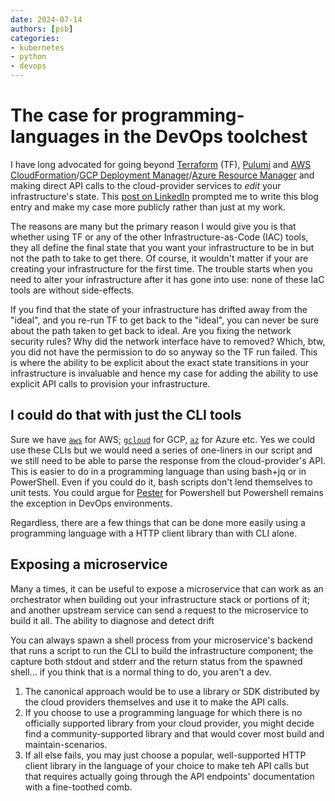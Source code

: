 ```yaml
---
date: 2024-07-14
authors: [psb]
categories:
- kubernetes
- python
- devops
---
```


# The case for programming-languages in the DevOps toolchest

I have long advocated for going beyond [Terraform](https://www.terraform.io/) (TF), [Pulumi](https://www.pulumi.com/docs/) and [AWS CloudFormation](https://docs.aws.amazon.com/cloudformation/)/[GCP Deployment Manager](https://cloud.google.com/deployment-manager/docs)/[Azure Resource Manager](https://learn.microsoft.com/en-us/azure/azure-resource-manager/management/overview) and making direct API calls to the cloud-provider services to _edit_ your infrastructure's state. This [post on LinkedIn](https://www.linkedin.com/posts/christopheraddy_i-will-not-worry-about-ai-taking-all-of-our-activity-7216549567914242048-W3Qj?utm_source=share&utm_medium=member_desktop) prompted me to write this blog entry and make my case more publicly rather than just at my work.

The reasons are many but the primary reason I would give you is that whether using TF or any of the other Infrastructure-as-Code (IAC) tools, they all define the final state that you want your infrastructure to be in but not the path to take to get there. Of course, it wouldn't matter if your are creating your infrastructure for the first time. The trouble starts when you need to alter your infrastructure after it has gone into use: none of these IaC tools are without side-effects.

If you find that the state of your infrastructure has drifted away from the "ideal", and you re-run TF to get back to the "ideal", you can never be sure about the path taken to get back to ideal. Are you fixing the network security rules? Why did the network interface have to removed? Which, btw, you did not have the permission to do so anyway so the TF run failed. 
This is where the ability to be explicit about the exact state transitions in your infrastructure is invaluable and hence my case for adding the ability to use explicit API calls to provision your infrastructure.

## I could do that with just the CLI tools

Sure we have [`aws`](https://aws.amazon.com/cli/) for AWS; [`gcloud`](https://cloud.google.com/sdk/docs/) for GCP, [`az`](https://learn.microsoft.com/en-us/cli/azure/) for Azure etc. Yes we could use these CLIs but we would need a series of one-liners in our script and we still need to be able to parse the response from the cloud-provider's API. This is easier to do in a programming language than using bash+jq or in PowerShell. Even if you could do it, bash scripts don't lend themselves to unit tests. You could argue for [Pester](https://pester.dev/) for Powershell but Powershell remains the exception in DevOps environments.

Regardless, there are a few things that can be done more easily using a programming language with a HTTP client library than with CLI alone.

## Exposing a microservice

Many a times, it can be useful to expose a microservice that can work as an orchestrator when building out your infrastructure stack or portions of it; and another upstream service can send a request to the microservice to build it all. The ability to diagnose and detect drift
<!-- For example, I have exposed microservices that, in turn,  builds a Kubernetes cluster and onboards the cluster to Rancher automatically. The upstream process that calls these microservices is driven by an "order form" - fill in the form with the spec for the node pools, number of nodes etc. -->
You can always spawn a shell process from your microservice's backend that runs a script to run the CLI to build the infrastructure component; the capture both stdout and stderr and the return status from the spawned shell... if you think that is a normal thing to do, you aren't a dev.

1. The canonical approach would be to use a library or SDK distributed by the cloud providers themselves and use it to make the API calls.
2. If you choose to use a programming language for which there is no officially supported library from your cloud provider, you might decide find a community-supported library and that would cover most build and maintain-scenarios.
3. If all else fails, you may just choose a popular, well-supported HTTP client library in the language of your choice to make teh API calls but that requires actually going through the API endpoints' documentation with a fine-toothed comb.